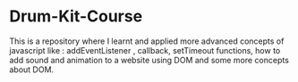 # Drum-Kit-Course
This is a repository where I learnt and applied more advanced concepts of javascript like : addEventListener , callback, setTimeout functions, how to add sound and animation to a website using DOM and some more concepts about DOM.
